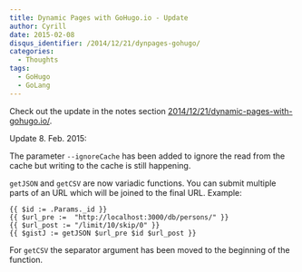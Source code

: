 ```yaml
---
title: Dynamic Pages with GoHugo.io - Update
author: Cyrill
date: 2015-02-08
disqus_identifier: /2014/12/21/dynpages-gohugo/
categories:
  - Thoughts
tags:
  - GoHugo
  - GoLang
---
```


Check out the update in the notes section [2014/12/21/dynamic-pages-with-gohugo.io/](2014/12/21/dynamic-pages-with-gohugo.io/).

<!--more-->

Update 8. Feb. 2015:

The parameter `--ignoreCache` has been added to ignore the read from the cache but writing to the cache
is still happening.

`getJSON` and `getCSV` are now variadic functions. You can submit multiple parts of an URL which
will be joined to the final URL. Example:

```
{{ $id := .Params._id }}
{{ $url_pre :=  "http://localhost:3000/db/persons/" }}
{{ $url_post := "/limit/10/skip/0" }}
{{ $gistJ := getJSON $url_pre $id $url_post }}
```

For `getCSV` the separator argument has been moved to the beginning of the function.

